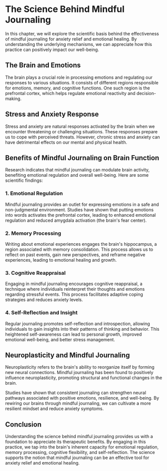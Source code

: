 The Science Behind Mindful Journaling
================================================

In this chapter, we will explore the scientific basis behind the effectiveness of mindful journaling for anxiety relief and emotional healing. By understanding the underlying mechanisms, we can appreciate how this practice can positively impact our well-being.

The Brain and Emotions
----------------------

The brain plays a crucial role in processing emotions and regulating our responses to various situations. It consists of different regions responsible for emotions, memory, and cognitive functions. One such region is the prefrontal cortex, which helps regulate emotional reactivity and decision-making.

Stress and Anxiety Response
---------------------------

Stress and anxiety are natural responses activated by the brain when we encounter threatening or challenging situations. These responses prepare us to cope with perceived threats. However, chronic stress and anxiety can have detrimental effects on our mental and physical health.

Benefits of Mindful Journaling on Brain Function
------------------------------------------------

Research indicates that mindful journaling can modulate brain activity, benefiting emotional regulation and overall well-being. Here are some scientific findings:

### 1. Emotional Regulation

Mindful journaling provides an outlet for expressing emotions in a safe and non-judgmental environment. Studies have shown that putting emotions into words activates the prefrontal cortex, leading to enhanced emotional regulation and reduced amygdala activation (the brain's fear center).

### 2. Memory Processing

Writing about emotional experiences engages the brain's hippocampus, a region associated with memory consolidation. This process allows us to reflect on past events, gain new perspectives, and reframe negative experiences, leading to emotional healing and growth.

### 3. Cognitive Reappraisal

Engaging in mindful journaling encourages cognitive reappraisal, a technique where individuals reinterpret their thoughts and emotions regarding stressful events. This process facilitates adaptive coping strategies and reduces anxiety levels.

### 4. Self-Reflection and Insight

Regular journaling promotes self-reflection and introspection, allowing individuals to gain insights into their patterns of thinking and behavior. This heightened self-awareness can lead to personal growth, improved emotional well-being, and better stress management.

Neuroplasticity and Mindful Journaling
--------------------------------------

Neuroplasticity refers to the brain's ability to reorganize itself by forming new neural connections. Mindful journaling has been found to positively influence neuroplasticity, promoting structural and functional changes in the brain.

Studies have shown that consistent journaling can strengthen neural pathways associated with positive emotions, resilience, and well-being. By rewiring our brains through mindful journaling, we can cultivate a more resilient mindset and reduce anxiety symptoms.

Conclusion
----------

Understanding the science behind mindful journaling provides us with a foundation to appreciate its therapeutic benefits. By engaging in this practice, we tap into the brain's inherent capacity for emotional regulation, memory processing, cognitive flexibility, and self-reflection. The science supports the notion that mindful journaling can be an effective tool for anxiety relief and emotional healing.
